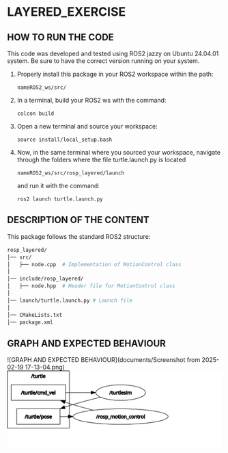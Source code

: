 # LAYERED_EXERCISE


## HOW TO RUN THE CODE
This code was developed and tested using ROS2 jazzy on Ubuntu 24.04.01 system. Be sure to have the correct version running on your system.

1. Properly install this package in your ROS2 workspace within the path:
   ```
   nameROS2_ws/src/
   ```
2. In a terminal, build your ROS2 ws with the command:
   ```
   colcon build
   ```
3. Open a new terminal and source your workspace:
   ```
   source install/local_setup.bash
   ```
4. Now, in the same terminal where you sourced your workspace, navigate through the folders where the file turtle.launch.py is located
   ```
   nameROS2_ws/src/rosp_layered/launch
   ```
   and run it with the command:
   ```
   ros2 launch turtle.launch.py
   ```
## DESCRIPTION OF THE CONTENT

This package follows the standard ROS2 structure:

```bash
rosp_layered/
│── src/
│   ├── node.cpp  # Implementation of MotionControl class
│
│── include/rosp_layered/
│   ├── node.hpp  # Header file for MotionControl class
│
│── launch/turtle.launch.py # Launch file
│
│── CMakeLists.txt
│── package.xml

```
## GRAPH AND EXPECTED BEHAVIOUR


![GRAPH AND EXPECTED BEHAVIOUR](documents/Screenshot from 2025-02-19 17-13-04.png)
![GRAPH AND EXPECTED BEHAVIOUR](documents/rosgraph.svg)

   

